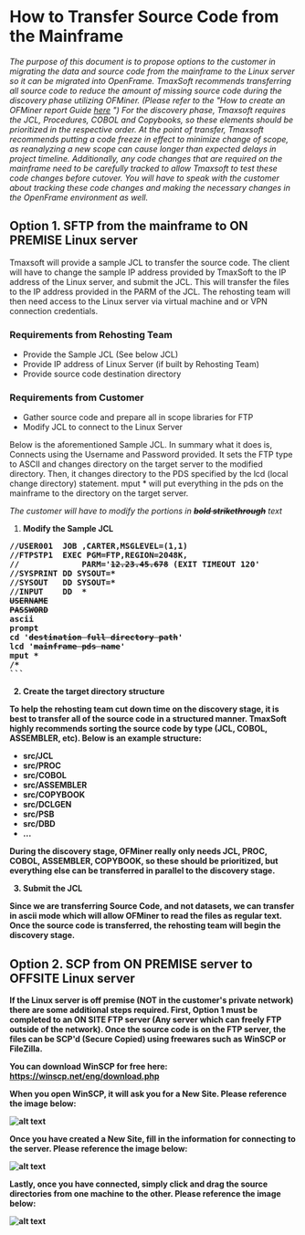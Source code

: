 # How to Transfer Source Code from the Mainframe

_The purpose of this document is to propose options to the customer in migrating the data and source code from the mainframe to the Linux server so it can be migrated into OpenFrame. TmaxSoft recommends transferring all source code to reduce the amount of missing source code during the discovery phase utilizing OFMiner. (Please refer to the "How to create an OFMiner report Guide [here](../reference_guides/ofminer/How_to_Create_an_OFMiner_Report.md) ") For the discovery phase, Tmaxsoft requires the JCL, Procedures, COBOL and Copybooks, so these elements should be prioritized in the respective order._
_At the point of transfer, Tmaxsoft recommends putting a code freeze in effect to minimize change of scope, as reanalyzing a new scope can cause longer than expected delays in project timeline. Additionally, any code changes that are required on the mainframe need to be carefully tracked to allow Tmaxsoft to test these code changes before cutover. You will have to speak with the customer about tracking these code changes and making the necessary changes in the OpenFrame environment as well._

## Option 1. SFTP from the mainframe to ON PREMISE Linux server

Tmaxsoft will provide a sample JCL to transfer the source code. The client will have to change the sample IP address provided by TmaxSoft to the IP address of the Linux server, and submit the JCL. This will transfer the files to the IP address provided in the PARM of the JCL. The rehosting team will then need access to the Linux server via virtual machine and or VPN connection credentials. 

<h3>Requirements from Rehosting Team</h3>

- Provide the Sample JCL (See below JCL)
- Provide IP address of Linux Server (if built by Rehosting Team)
- Provide source code destination directory

<h3>Requirements from Customer</h3>

- Gather source code and prepare all in scope libraries for FTP
- Modify JCL to connect to the Linux Server

Below is the aforementioned Sample JCL. In summary what it does is, Connects using the Username and Password provided. It sets the FTP type to ASCII and changes directory on the target server to the modified directory. Then, it changes directory to the PDS specified by the lcd (local change directory) statement. mput * will put everything in the pds on the mainframe to the directory on the target server. 

<i>The customer will have to modify the portions in <b><del>bold strikethrough</del></b> text</i>

1. <b>Modify the Sample JCL

<pre>//USER001  JOB ,CARTER,MSGLEVEL=(1,1)
//FTPSTP1  EXEC PGM=FTP,REGION=2048K,
//             PARM='<b><del>12.23.45.678</del></b> (EXIT TIMEOUT 120'
//SYSPRINT DD SYSOUT=*
//SYSOUT   DD SYSOUT=*
//INPUT    DD  *
<b><del>USERNAME</del></b>
<b><del>PASSWORD</del></b>
ascii
prompt
cd '<b><del>destination full directory path</del></b>'
lcd '<b><del>mainframe pds name</del></b>'
mput *
/*
```</pre>

2. Create the target directory structure

To help the rehosting team cut down time on the discovery stage, it is best to transfer all of the source code in a structured manner. TmaxSoft highly recommends sorting the source code by type (JCL, COBOL, ASSEMBLER, etc). Below is an example structure:

- src/JCL
- src/PROC
- src/COBOL
- src/ASSEMBLER
- src/COPYBOOK
- src/DCLGEN
- src/PSB
- src/DBD
- ...

During the discovery stage, OFMiner really only needs JCL, PROC, COBOL, ASSEMBLER, COPYBOOK, so these should be prioritized, but everything else can be transferred in parallel to the discovery stage.

3. Submit the JCL

Since we are transferring Source Code, and not datasets, we can transfer in ascii mode which will allow OFMiner to read the files as regular text. Once the source code is transferred, the rehosting team will begin the discovery stage. 

## Option 2. SCP from ON PREMISE server to OFFSITE Linux server

If the Linux server is off premise (NOT in the customer's private network) there are some additional steps required. **First, Option 1 must be completed to an ON SITE FTP server (Any server which can freely FTP outside of the network)**. Once the source code is on the FTP server, the files can be SCP'd (Secure Copied) using freewares such as WinSCP or FileZilla.

You can download WinSCP for free here: https://winscp.net/eng/download.php

When you open WinSCP, it will ask you for a New Site. Please reference the image below:

![alt text](./reference_images/new_site.png "New Site")

Once you have created a New Site, fill in the information for connecting to the server. Please reference the image below:

![alt text](./reference_images/new_session.png "New Session")

Lastly, once you have connected, simply click and drag the source directories from one machine to the other. Please reference the image below:

![alt text](./reference_images/WinSCP%20Transfer.png "Transfer")


